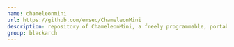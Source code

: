 ```yaml
---
name: chameleonmini
url: https://github.com/emsec/ChameleonMini
description: repository of ChameleonMini, a freely programmable, portable tool for NFC security analysis that can emulate and clone contactless cards, read RFID tags and sniff/log RF data. URL : https://github.com/emsec/ChameleonMini Groups : blackarch blackarch-social blackarch-hardware blackarch-nfc
group: blackarch
---
```

